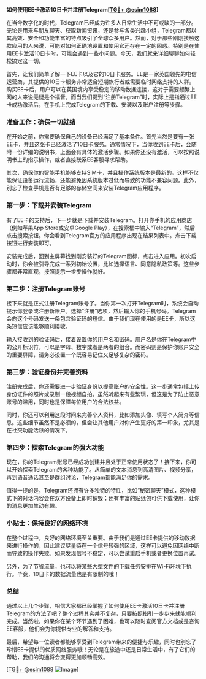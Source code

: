 **如何使用EE卡激活10日卡并注册Telegram[[TG💪+ @esim1088](https://t.me/s/esim1088)]**

在当今数字化的时代，Telegram已经成为许多人日常生活中不可或缺的一部分。无论是用来与朋友聊天、获取新闻资讯，还是参与各类兴趣小组，Telegram都以其高效、安全和功能丰富的特点吸引了全球众多用户。然而，对于那些刚刚接触这款应用的人来说，可能对如何正确地设置和使用它还存在一定的困惑。特别是在使用EE卡激活10日卡时，可能会遇到一些小问题。今天，我们就来详细聊聊如何轻松搞定这一切。

首先，让我们简单了解一下EE卡以及它的10日卡服务。EE是一家英国领先的电信运营商，其提供的10日卡服务非常适合短期旅行者或需要临时网络支持的人群。购买EE卡后，用户可以在英国境内享受稳定的移动数据连接，这对于需要频繁上网的人来说无疑是个福音。而当我们提到“注册Telegram”时，实际上是指通过EE卡成功激活后，在手机上完成Telegram的下载、安装以及账户注册等步骤。

### 准备工作：确保一切就绪

在开始之前，你需要确保自己的设备已经满足了基本条件。首先当然是要有一张EE卡，并且这张卡已经激活了10日卡服务。通常情况下，当你收到EE卡后，会随附一份详细的说明书，上面会有具体的激活步骤。如果你还没有激活，可以按照说明书上的指示操作，或者直接联系EE客服寻求帮助。

其次，确保你的智能手机能够支持SIM卡，并且操作系统版本是最新的。这样不仅能保证设备运行流畅，还能避免因系统版本过低而导致的功能不兼容问题。此外，别忘了检查手机是否有足够的存储空间来安装Telegram应用程序。

### 第一步：下载并安装Telegram

有了EE卡的支持后，下一步就是下载并安装Telegram。打开你手机的应用商店（例如苹果App Store或安卓Google Play），在搜索框中输入“Telegram”，然后点击搜索按钮。你会看到Telegram官方的应用程序出现在结果列表中。点击下载按钮进行安装即可。

安装完成后，回到主屏幕找到刚安装好的Telegram图标，点击进入应用。初次启动时，你会被引导完成一系列初始设置，比如选择语言、同意隐私政策等。这些步骤都非常直观，按照提示一步步操作就好。

### 第二步：注册Telegram账号

接下来就是正式注册Telegram账号了。当你第一次打开Telegram时，系统会自动提示你登录或注册新账户。选择“注册”选项，然后输入你的手机号码。Telegram会向这个号码发送一条包含验证码的短信。由于我们现在使用的是EE卡，所以这条短信应该能够顺利接收。

输入接收到的验证码后，接着设置你的用户名和密码。用户名是你在Telegram中的公开标识符，可以是字母、数字或者是两者的组合。而密码则是保护你账户安全的重要屏障，请务必设置一个既容易记住又足够复杂的密码。

### 第三步：验证身份并完善资料

注册完成后，你还需要进一步验证身份以提高账户的安全性。这一步通常包括上传身份证件的照片或录制一段视频自拍。虽然听起来有些繁琐，但这是为了防止恶意账号的滥用，同时也是保障每位用户的合法权益。

同时，你还可以利用这段时间来完善个人资料，比如添加头像、填写个人简介等信息。这些细节虽然不是必须的，但会让其他用户对你产生更好的第一印象，尤其是在社交功能活跃的情况下。

### 第四步：探索Telegram的强大功能

现在，你的Telegram账号已经成功创建并且处于正常使用状态了！接下来，你可以开始探索Telegram的各种功能了。从简单的文本消息到高清图片、视频分享，再到语音通话甚至是群组讨论，Telegram都能满足你的需求。

值得一提的是，Telegram还拥有许多独特的特性，比如“秘密聊天”模式，这种模式下的对话内容会在双方设备上即时销毁；还有丰富的贴纸包可供下载使用，让你的消息更加生动有趣。

### 小贴士：保持良好的网络环境

在整个过程中，良好的网络环境至关重要。由于我们是通过EE卡提供的移动数据来进行操作的，因此建议尽量待在一个信号较强的区域，这样可以避免因网络中断而导致的操作失败。如果发现信号不稳定，可以尝试重启手机或者更换位置再试。

另外，为了节省流量，也可以将某些大型文件的下载任务安排在Wi-Fi环境下执行。毕竟，10日卡的数据流量也是有限制的哦！

### 总结

通过以上几个步骤，相信大家都已经掌握了如何使用EE卡激活10日卡并注册Telegram的方法了吧？整个过程其实并不复杂，只要按照指引一步步来就能顺利完成。当然啦，如果你在某个环节遇到了困难，也可以随时查阅官方文档或是咨询EE客服，他们会为你提供专业的解答和支持。

最后，希望每一位读者都能够享受到Telegram带来的便捷与乐趣，同时也别忘了珍惜EE卡提供的优质网络服务哦！无论是在旅途中还是日常生活中，有了它们的帮助，我们的沟通将会变得更加顺畅高效。

[[TG💪+ @esim1088](https://t.me/s/esim1088) ![Image](https://i.postimg.cc/4NQfJmqS/Snipaste-2025-05-13-00-14-12.png)]